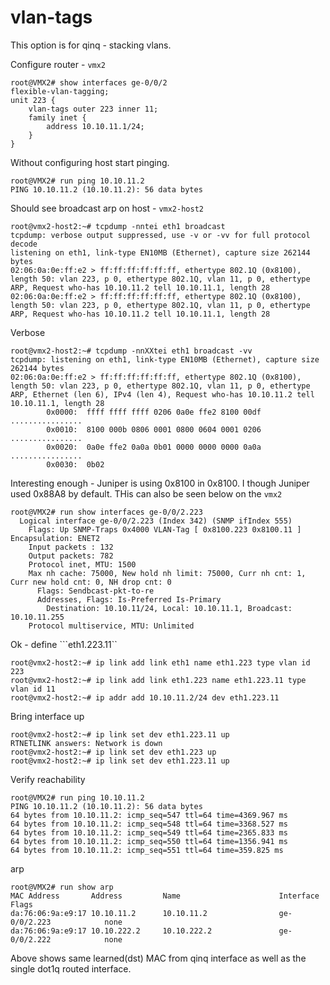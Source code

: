 # vlan-tags

This option is for qinq - stacking vlans.

Configure router - ```vmx2```

```
root@VMX2# show interfaces ge-0/0/2        
flexible-vlan-tagging;
unit 223 {
    vlan-tags outer 223 inner 11;
    family inet {
        address 10.10.11.1/24;
    }
}
```

Without configuring host start pinging.

```
root@VMX2# run ping 10.10.11.2 
PING 10.10.11.2 (10.10.11.2): 56 data bytes

```

Should see broadcast arp on host - ```vmx2-host2```

```
root@vmx2-host2:~# tcpdump -nntei eth1 broadcast
tcpdump: verbose output suppressed, use -v or -vv for full protocol decode
listening on eth1, link-type EN10MB (Ethernet), capture size 262144 bytes
02:06:0a:0e:ff:e2 > ff:ff:ff:ff:ff:ff, ethertype 802.1Q (0x8100), length 50: vlan 223, p 0, ethertype 802.1Q, vlan 11, p 0, ethertype ARP, Request who-has 10.10.11.2 tell 10.10.11.1, length 28
02:06:0a:0e:ff:e2 > ff:ff:ff:ff:ff:ff, ethertype 802.1Q (0x8100), length 50: vlan 223, p 0, ethertype 802.1Q, vlan 11, p 0, ethertype ARP, Request who-has 10.10.11.2 tell 10.10.11.1, length 28
```

Verbose

```
root@vmx2-host2:~# tcpdump -nnXXtei eth1 broadcast -vv
tcpdump: listening on eth1, link-type EN10MB (Ethernet), capture size 262144 bytes
02:06:0a:0e:ff:e2 > ff:ff:ff:ff:ff:ff, ethertype 802.1Q (0x8100), length 50: vlan 223, p 0, ethertype 802.1Q, vlan 11, p 0, ethertype ARP, Ethernet (len 6), IPv4 (len 4), Request who-has 10.10.11.2 tell 10.10.11.1, length 28
        0x0000:  ffff ffff ffff 0206 0a0e ffe2 8100 00df  ................
        0x0010:  8100 000b 0806 0001 0800 0604 0001 0206  ................
        0x0020:  0a0e ffe2 0a0a 0b01 0000 0000 0000 0a0a  ................
        0x0030:  0b02       

```

Interesting enough - Juniper is using 0x8100 in 0x8100.  I though Juniper used 0x88A8 by default.  THis can also be seen below on the ```vmx2```

```
root@VMX2# run show interfaces ge-0/0/2.223
  Logical interface ge-0/0/2.223 (Index 342) (SNMP ifIndex 555)
    Flags: Up SNMP-Traps 0x4000 VLAN-Tag [ 0x8100.223 0x8100.11 ]  Encapsulation: ENET2
    Input packets : 132
    Output packets: 782
    Protocol inet, MTU: 1500
    Max nh cache: 75000, New hold nh limit: 75000, Curr nh cnt: 1, Curr new hold cnt: 0, NH drop cnt: 0
      Flags: Sendbcast-pkt-to-re
      Addresses, Flags: Is-Preferred Is-Primary
        Destination: 10.10.11/24, Local: 10.10.11.1, Broadcast: 10.10.11.255
    Protocol multiservice, MTU: Unlimited
```



Ok - define ```eth1.223.11``

```
root@vmx2-host2:~# ip link add link eth1 name eth1.223 type vlan id 223
root@vmx2-host2:~# ip link add link eth1.223 name eth1.223.11 type vlan id 11 
root@vmx2-host2:~# ip addr add 10.10.11.2/24 dev eth1.223.11

```

Bring interface up

```
root@vmx2-host2:~# ip link set dev eth1.223.11 up
RTNETLINK answers: Network is down
root@vmx2-host2:~# ip link set dev eth1.223 up
root@vmx2-host2:~# ip link set dev eth1.223.11 up

```

Verify reachability

```
root@VMX2# run ping 10.10.11.2 
PING 10.10.11.2 (10.10.11.2): 56 data bytes
64 bytes from 10.10.11.2: icmp_seq=547 ttl=64 time=4369.967 ms
64 bytes from 10.10.11.2: icmp_seq=548 ttl=64 time=3368.527 ms
64 bytes from 10.10.11.2: icmp_seq=549 ttl=64 time=2365.833 ms
64 bytes from 10.10.11.2: icmp_seq=550 ttl=64 time=1356.941 ms
64 bytes from 10.10.11.2: icmp_seq=551 ttl=64 time=359.825 ms
```

arp

```
root@VMX2# run show arp   
MAC Address       Address         Name                      Interface               Flags
da:76:06:9a:e9:17 10.10.11.2      10.10.11.2                ge-0/0/2.223            none
da:76:06:9a:e9:17 10.10.222.2     10.10.222.2               ge-0/0/2.222            none
```

Above shows same learned(dst) MAC from qinq interface as well as the single dot1q routed interface.



